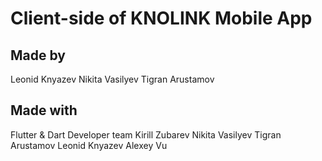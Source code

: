 # Client-side of KNOLINK Mobile App
## Made by
Leonid Knyazev
Nikita Vasilyev
Tigran Arustamov
## Made with
Flutter & Dart
Developer team
Kirill Zubarev
Nikita Vasilyev
Tigran Arustamov
Leonid Knyazev
Alexey Vu
